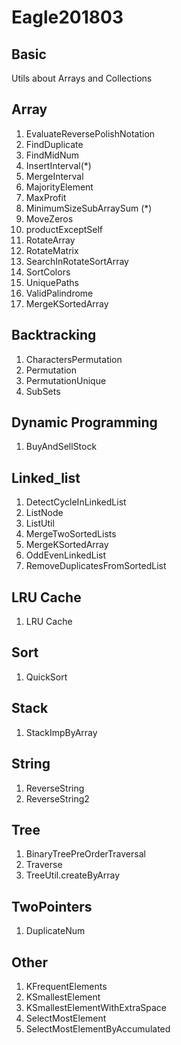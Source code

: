 # Eagle201803


## Basic

Utils about Arrays and Collections


## Array

1. EvaluateReversePolishNotation
1. FindDuplicate
1. FindMidNum
1. InsertInterval(*)
1. MergeInterval
2. MajorityElement
3. MaxProfit
3. MinimumSizeSubArraySum (*)
4. MoveZeros
5. productExceptSelf
5. RotateArray
6. RotateMatrix
7. SearchInRotateSortArray
8. SortColors
9. UniquePaths
10. ValidPalindrome
11. MergeKSortedArray

## Backtracking

1. CharactersPermutation
2. Permutation
3. PermutationUnique
4. SubSets

## Dynamic Programming

1. BuyAndSellStock

## Linked_list

1. DetectCycleInLinkedList
2. ListNode
3. ListUtil
4. MergeTwoSortedLists
5. MergeKSortedArray
5. OddEvenLinkedList
6. RemoveDuplicatesFromSortedList

## LRU Cache

1. LRU Cache

## Sort

1. QuickSort

## Stack

1. StackImpByArray

## String

1. ReverseString
2. ReverseString2

## Tree
1. BinaryTreePreOrderTraversal
1. Traverse
2. TreeUtil.createByArray

## TwoPointers

1. DuplicateNum

## Other

1. KFrequentElements
2. KSmallestElement
3. KSmallestElementWithExtraSpace
4. SelectMostElement
5. SelectMostElementByAccumulated
